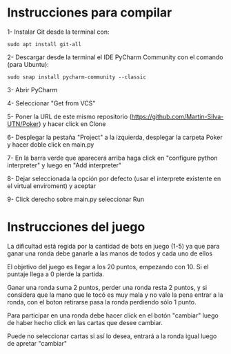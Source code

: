 # Instrucciones para compilar

1- Instalar Git desde la terminal con:

<code>sudo apt install git-all</code>


2- Descargar desde la terminal el IDE PyCharm Community con el comando (para Ubuntu):

<code>sudo snap install pycharm-community --classic</code>

3- Abrir PyCharm

4- Seleccionar "Get from VCS"

5- Poner la URL de este mismo repositorio (https://github.com/Martin-Silva-UTN/Poker) y hacer click en Clone

6- Desplegar la pestaña "Project" a la izquierda, desplegar la carpeta Poker y hacer doble click en main.py

7- En la barra verde que aparecerá arriba haga click en "configure python interpreter" y luego en "Add interpreter"

8- Dejar seleccionada la opción por defecto (usar el interprete existente en el virtual enviroment) y aceptar

9- Click derecho sobre main.py seleccionar Run

# Instrucciones del juego

La dificultad está regida por la cantidad de bots en juego (1-5) ya que para ganar una ronda debe ganarle a las manos de todos y cada uno de ellos

El objetivo del juego es llegar a los 20 puntos, empezando con 10. Si el puntaje llega a 0 pierde la partida.

Ganar una ronda suma 2 puntos, perder una ronda resta 2 puntos, y si considera que la mano que le tocó es muy mala y no vale la pena entrar a la ronda, con el boton retirarse pasa la ronda perdiendo sólo 1 punto.

Para participar en una ronda debe hacer click en el botón "cambiar" luego de haber hecho click en las cartas que desee cambiar.

Puede no seleccionar cartas si así lo desea, entrará a la ronda igual luego de apretar "cambiar"
